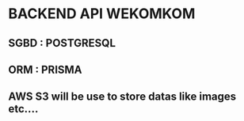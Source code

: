 # BACKEND API WEKOMKOM 

## SGBD : POSTGRESQL
## ORM : PRISMA
## AWS S3 will be use to store datas like images etc....